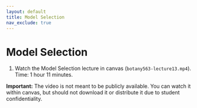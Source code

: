 ```yaml
---
layout: default
title: Model Selection
nav_exclude: true
---
```


# Model Selection


1. Watch the Model Selection lecture in canvas (`botany563-lecture13.mp4`). Time: 1 hour 11 minutes.

**Important:**
The video is not meant to be publicly available. You can watch it within canvas, but should not download it or distribute it due to student confidentiality.
